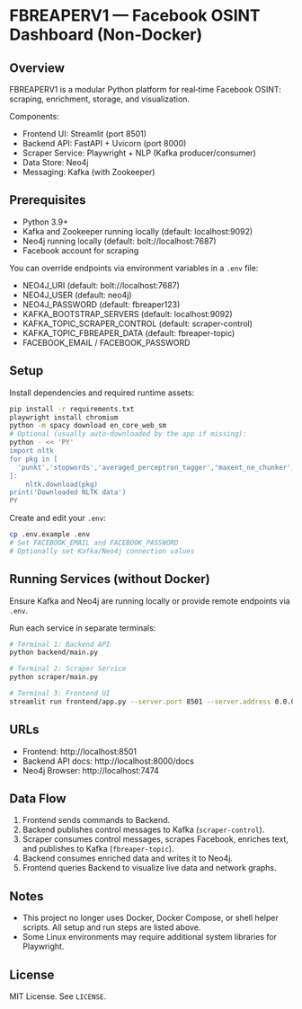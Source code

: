 # FBREAPERV1 — Facebook OSINT Dashboard (Non‑Docker)

## Overview
FBREAPERV1 is a modular Python platform for real‑time Facebook OSINT: scraping, enrichment, storage, and visualization.

Components:
- Frontend UI: Streamlit (port 8501)
- Backend API: FastAPI + Uvicorn (port 8000)
- Scraper Service: Playwright + NLP (Kafka producer/consumer)
- Data Store: Neo4j
- Messaging: Kafka (with Zookeeper)

## Prerequisites
- Python 3.9+
- Kafka and Zookeeper running locally (default: localhost:9092)
- Neo4j running locally (default: bolt://localhost:7687)
- Facebook account for scraping

You can override endpoints via environment variables in a `.env` file:
- NEO4J_URI (default: bolt://localhost:7687)
- NEO4J_USER (default: neo4j)
- NEO4J_PASSWORD (default: fbreaper123)
- KAFKA_BOOTSTRAP_SERVERS (default: localhost:9092)
- KAFKA_TOPIC_SCRAPER_CONTROL (default: scraper-control)
- KAFKA_TOPIC_FBREAPER_DATA (default: fbreaper-topic)
- FACEBOOK_EMAIL / FACEBOOK_PASSWORD

## Setup
Install dependencies and required runtime assets:
```bash
pip install -r requirements.txt
playwright install chromium
python -m spacy download en_core_web_sm
# Optional (usually auto-downloaded by the app if missing):
python - << 'PY'
import nltk
for pkg in [
  'punkt','stopwords','averaged_perceptron_tagger','maxent_ne_chunker','words'
]:
    nltk.download(pkg)
print('Downloaded NLTK data')
PY
```

Create and edit your `.env`:
```bash
cp .env.example .env
# Set FACEBOOK_EMAIL and FACEBOOK_PASSWORD
# Optionally set Kafka/Neo4j connection values
```

## Running Services (without Docker)
Ensure Kafka and Neo4j are running locally or provide remote endpoints via `.env`.

Run each service in separate terminals:
```bash
# Terminal 1: Backend API
python backend/main.py

# Terminal 2: Scraper Service
python scraper/main.py

# Terminal 3: Frontend UI
streamlit run frontend/app.py --server.port 8501 --server.address 0.0.0.0
```

## URLs
- Frontend: http://localhost:8501
- Backend API docs: http://localhost:8000/docs
- Neo4j Browser: http://localhost:7474

## Data Flow
1. Frontend sends commands to Backend.
2. Backend publishes control messages to Kafka (`scraper-control`).
3. Scraper consumes control messages, scrapes Facebook, enriches text, and publishes to Kafka (`fbreaper-topic`).
4. Backend consumes enriched data and writes it to Neo4j.
5. Frontend queries Backend to visualize live data and network graphs.

## Notes
- This project no longer uses Docker, Docker Compose, or shell helper scripts. All setup and run steps are listed above.
- Some Linux environments may require additional system libraries for Playwright.

## License
MIT License. See `LICENSE`.